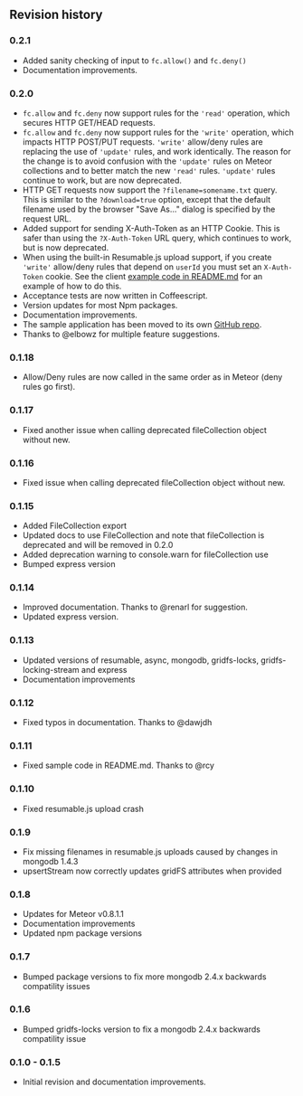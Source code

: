 ## Revision history

### 0.2.1

*   Added sanity checking of input to `fc.allow()` and `fc.deny()`
*   Documentation improvements.

### 0.2.0

*   `fc.allow` and `fc.deny` now support rules for the `'read'` operation, which secures HTTP GET/HEAD requests.
*   `fc.allow` and `fc.deny` now support rules for the `'write'` operation, which impacts HTTP POST/PUT requests. `'write'` allow/deny rules are replacing the use of `'update'` rules, and work identically. The reason for the change is to avoid confusion with the `'update'` rules on Meteor collections and to better match the new `'read'` rules. `'update'` rules continue to work, but are now deprecated.
*   HTTP GET requests now support the `?filename=somename.txt` query. This is similar to the `?download=true` option, except that the default filename used by the browser "Save As..." dialog is specified by the request URL.
*   Added support for sending X-Auth-Token as an HTTP Cookie. This is safer than using the `?X-Auth-Token` URL query, which continues to work, but is now deprecated.
*   When using the built-in Resumable.js upload support, if you create `'write'` allow/deny rules that depend on `userId` you must set an `X-Auth-Token` cookie. See the client [example code in README.md](https://github.com/vsivsi/meteor-file-collection#example) for an example of how to do this.
*   Acceptance tests are now written in Coffeescript.
*   Version updates for most Npm packages.
*   Documentation improvements.
*   The sample application has been moved to its own [GitHub repo](https://github.com/vsivsi/meteor-file-job-sample-app).
*   Thanks to @elbowz for multiple feature suggestions.

### 0.1.18

*    Allow/Deny rules are now called in the same order as in Meteor (deny rules go first).

### 0.1.17

*    Fixed another issue when calling deprecated fileCollection object without new.

### 0.1.16

*    Fixed issue when calling deprecated fileCollection object without new.

### 0.1.15

*    Added FileCollection export
*    Updated docs to use FileCollection and note that fileCollection is deprecated and will be removed in 0.2.0
*    Added deprecation warning to console.warn for fileCollection use
*    Bumped express version

### 0.1.14

*    Improved documentation. Thanks to @renarl for suggestion.
*    Updated express version.

### 0.1.13

*    Updated versions of resumable, async, mongodb, gridfs-locks, gridfs-locking-stream and express
*    Documentation improvements

### 0.1.12

*    Fixed typos in documentation. Thanks to @dawjdh

### 0.1.11

*    Fixed sample code in README.md. Thanks to @rcy

### 0.1.10

*    Fixed resumable.js upload crash

### 0.1.9

*    Fix missing filenames in resumable.js uploads caused by changes in mongodb 1.4.3
*    upsertStream now correctly updates gridFS attributes when provided

### 0.1.8

*    Updates for Meteor v0.8.1.1
*    Documentation improvements
*    Updated npm package versions

### 0.1.7

*    Bumped package versions to fix more mongodb 2.4.x backwards compatility issues

### 0.1.6

*    Bumped gridfs-locks version to fix a mongodb 2.4.x backwards compatility issue

### 0.1.0 - 0.1.5

*    Initial revision and documentation improvements.
